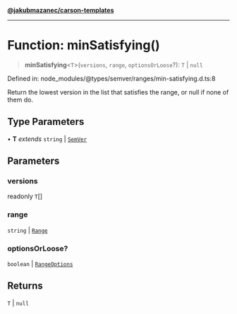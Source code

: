 [**@jakubmazanec/carson-templates**](../../../README.md)

---

# Function: minSatisfying()

> **minSatisfying**\<`T`\>(`versions`, `range`, `optionsOrLoose`?): `T` \| `null`

Defined in: node_modules/@types/semver/ranges/min-satisfying.d.ts:8

Return the lowest version in the list that satisfies the range, or null if none of them do.

## Type Parameters

• **T** _extends_ `string` \| [`SemVer`](../classes/SemVer.md)

## Parameters

### versions

readonly `T`[]

### range

`string` | [`Range`](../classes/Range.md)

### optionsOrLoose?

`boolean` | [`RangeOptions`](../interfaces/RangeOptions.md)

## Returns

`T` \| `null`
